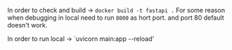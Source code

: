 In order to check and build -> 
`docker build -t fastapi .`
For some reason when debugging in local need to run `8000` as hort port. 
and port 80 default doesn't work.

In order to run local -> 
`uvicorn main:app --reload'